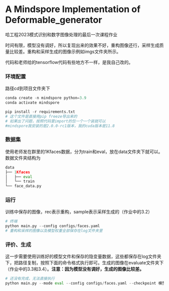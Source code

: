 # A Mindspore Implementation of Deformable_generator
哈工程2023模式识别和数字图像处理的最后一次课程作业

时间有限，模型没有调好，所以复现出来的效果不好，重构图像还行，采样生成质量比较差。重构和采样生成的图像示例如imgs文件夹所示。

代码和老师给的tensorflow代码有些地方不一样，是我自己改的。

### 环境配置

路径cd到项目文件夹下

```python
conda create -n mindspore python=3.9
conda activate mindspore

pip install -r requirements.txt
# 这个文件是直接用pip freeze导出来的
# 如果出了问题，按照代码里import的包一个一个装就可以
#mindspore我安装的是2.0.0-rc1版本，我的cuda版本是11.8
```

### 数据集

使用老师发在群里的1Kfaces数据，分为train和eval，放在data文件夹下就可以。数据文件夹结构为

```python
data
├── 1Kfaces
│   ├── eval
│   └── train
└── face_data.py
```

### 运行

训练中保存的图像，rec表示重构，sample表示采样生成的（作业中的3.2）

```python
# 终端
python main.py --config configs/faces.yaml
# 重构和采样的图像以及模型权重全部保存在log文件夹里
```

### 评价、生成

这一步需要使用训练好的模型文件和保存的隐变量数据，这些都保存在log文件夹下，把路径复制，按照下面的命令格式执行即可。生成的图像在evaluate文件夹下（作业中的3.3和3.4）。**注意：因为模型没有调好，生成的图像比较差。**

```python
# 还没有完成，无法直接执行
python main.py --mode eval --config configs/faces.yaml --checkpoint 模型保存的权重.ckpt --latent 保存完的隐变量.pkl
```

